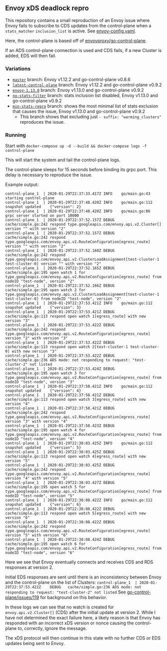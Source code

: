## Envoy xDS deadlock repro

This repository contains a small reproduction of an Envoy issue where Envoy fails to subscribe to CDS updates from the control-plane when a `stats_matcher` `inclusion_list` is active.
See [envoy-config.yaml](https://github.com/dfjones/envoy-stats-filter-repro/blob/master/envoy-config.yaml#L14).

Here, the control-plane is based off of [envoyproxy/go-control-plane](https://github.com/envoyproxy/go-control-plane).

If an ADS control-plane connection is used and CDS fails, if a new Cluster is added, EDS will then fail.


### Variations

* [`master`](https://github.com/dfjones/envoy-stats-filter-repro/tree/master) branch: Envoy v1.12.2 and go-control-plane v0.8.6
* [`latest-control-plane`](https://github.com/dfjones/envoy-stats-filter-repro/tree/latest-control-plane) branch: Envoy v1.12.2 and go-control-plane v0.9.2
* [`envoy-1.13.0`](https://github.com/dfjones/envoy-stats-filter-repro/tree/envoy-1.13.0) branch: Envoy v1.13.0 and go-control-plane v0.9.2
* [`no-stats-filter`](https://github.com/dfjones/envoy-stats-filter-repro/tree/no-stats-filter) branch: stats inclusion list disabled, Envoy v1.13.0 and go-control-plane v0.9.2
* [`min-stats-repro`](https://github.com/dfjones/envoy-stats-filter-repro/tree/min-stats-repro) branch: shows the most minimal list of stats exclusion that causes the issue, Envoy v1.13.0 and go-control-plane v0.9.2
  * This branch shows that excluding just `- suffix: "warming_clusters"` reproduces the issue. 


### Running
Start with `docker-compose up -d --build && docker-compose logs -f control-plane`

This will start the system and tail the control-plane logs.

The control-plane sleeps for 15 seconds before binding its grpc port. 
This delay is necessary to reproduce the issue.

Example output:

```
control-plane_1  | 2020-01-29T22:37:33.417Z	INFO	go/main.go:43	starting control-plane
control-plane_1  | 2020-01-29T22:37:48.420Z	INFO	go/main.go:112	snapshot updated	{"version": 2}
control-plane_1  | 2020-01-29T22:37:48.420Z	INFO	go/main.go:86	grpc server started on port 10000
control-plane_1  | 2020-01-29T22:37:52.157Z	DEBUG	cache/simple.go:242	respond type.googleapis.com/envoy.api.v2.Cluster[] version "" with version "2"
control-plane_1  | 2020-01-29T22:37:52.157Z	DEBUG	cache/simple.go:242	respond type.googleapis.com/envoy.api.v2.RouteConfiguration[egress_route] version "" with version "2"
control-plane_1  | 2020-01-29T22:37:52.160Z	DEBUG	cache/simple.go:242	respond type.googleapis.com/envoy.api.v2.ClusterLoadAssignment[test-cluster-1 test-cluster-0] version "" with version "2"
control-plane_1  | 2020-01-29T22:37:52.165Z	DEBUG	cache/simple.go:195	open watch 1 for type.googleapis.com/envoy.api.v2.RouteConfiguration[egress_route] from nodeID "test-node", version "2"
control-plane_1  | 2020-01-29T22:37:52.166Z	DEBUG	cache/simple.go:195	open watch 2 for type.googleapis.com/envoy.api.v2.ClusterLoadAssignment[test-cluster-1 test-cluster-0] from nodeID "test-node", version "2"
control-plane_1  | 2020-01-29T22:37:53.421Z	INFO	go/main.go:112	snapshot updated	{"version": 3}
control-plane_1  | 2020-01-29T22:37:53.421Z	DEBUG	cache/simple.go:113	respond open watch 1[egress_route] with new version "3"
control-plane_1  | 2020-01-29T22:37:53.422Z	DEBUG	cache/simple.go:242	respond type.googleapis.com/envoy.api.v2.RouteConfiguration[egress_route] version "2" with version "3"
control-plane_1  | 2020-01-29T22:37:53.422Z	DEBUG	cache/simple.go:113	respond open watch 2[test-cluster-1 test-cluster-0] with new version "3"
control-plane_1  | 2020-01-29T22:37:53.422Z	DEBUG	cache/simple.go:236	ADS mode: not responding to request: "test-cluster-2" not listed
control-plane_1  | 2020-01-29T22:37:53.424Z	DEBUG	cache/simple.go:195	open watch 3 for type.googleapis.com/envoy.api.v2.RouteConfiguration[egress_route] from nodeID "test-node", version "3"
control-plane_1  | 2020-01-29T22:37:58.421Z	INFO	go/main.go:112	snapshot updated	{"version": 4}
control-plane_1  | 2020-01-29T22:37:58.421Z	DEBUG	cache/simple.go:113	respond open watch 3[egress_route] with new version "4"
control-plane_1  | 2020-01-29T22:37:58.421Z	DEBUG	cache/simple.go:242	respond type.googleapis.com/envoy.api.v2.RouteConfiguration[egress_route] version "3" with version "4"
control-plane_1  | 2020-01-29T22:37:58.423Z	DEBUG	cache/simple.go:195	open watch 4 for type.googleapis.com/envoy.api.v2.RouteConfiguration[egress_route] from nodeID "test-node", version "4"
control-plane_1  | 2020-01-29T22:38:03.425Z	INFO	go/main.go:112	snapshot updated	{"version": 5}
control-plane_1  | 2020-01-29T22:38:03.425Z	DEBUG	cache/simple.go:113	respond open watch 4[egress_route] with new version "5"
control-plane_1  | 2020-01-29T22:38:03.425Z	DEBUG	cache/simple.go:242	respond type.googleapis.com/envoy.api.v2.RouteConfiguration[egress_route] version "4" with version "5"
control-plane_1  | 2020-01-29T22:38:03.427Z	DEBUG	cache/simple.go:195	open watch 5 for type.googleapis.com/envoy.api.v2.RouteConfiguration[egress_route] from nodeID "test-node", version "5"
control-plane_1  | 2020-01-29T22:38:08.422Z	INFO	go/main.go:112	snapshot updated	{"version": 6}
control-plane_1  | 2020-01-29T22:38:08.422Z	DEBUG	cache/simple.go:113	respond open watch 5[egress_route] with new version "6"
control-plane_1  | 2020-01-29T22:38:08.422Z	DEBUG	cache/simple.go:242	respond type.googleapis.com/envoy.api.v2.RouteConfiguration[egress_route] version "5" with version "6"
control-plane_1  | 2020-01-29T22:38:08.424Z	DEBUG	cache/simple.go:195	open watch 6 for type.googleapis.com/envoy.api.v2.RouteConfiguration[egress_route] from nodeID "test-node", version "6"
```

Here we see that Envoy eventually connects and receives CDS and RDS responses at version 2.

Initial EDS responses are sent until there is an inconsistency between Envoy and the control-plane on the list of Clusters:
`control-plane_1  | 2020-01-29T22:37:53.422Z	DEBUG	cache/simple.go:236	ADS mode: not responding to request: "test-cluster-2" not listed`
See [go-control-plane/issues/119](https://github.com/envoyproxy/go-control-plane/issues/119) for background on this behavior.

In these logs we can see that no watch is created for `envoy.api.v2.Cluster[]` (CDS) after the initial update at version 2. 
While I have not determined the exact failure here, a likely reason is that Envoy has responded with an incorrect xDS version or nonce causing the control-plane to, correctly, ignore the message.

The xDS protocol will then continue in this state with no further CDS or EDS updates being sent to Envoy.




